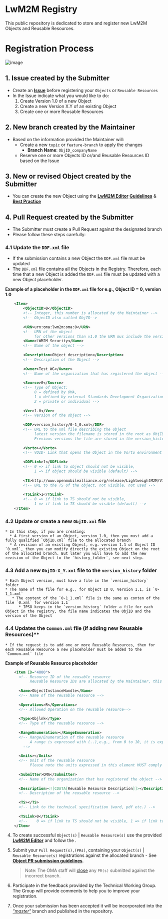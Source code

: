 
# LwM2M Registry
This public repository is dedicated to store and register new LwM2M Objects and Reusable Resources.
  
# Registration Process  

![image](https://user-images.githubusercontent.com/3258579/49321895-7e517a80-f4bf-11e8-9337-9ff1fd027432.png)

## 1. Issue created by the Submitter
* Create an **[Issue](https://github.com/OpenMobileAlliance/lwm2m-registry)** before registering your ```Objects``` or ```Reusable Resources```
* In the Issue indicate what you would like to do:
  1. Create Version 1.0 of a new Object
  2. Create a new Version X.Y of an existing Object
  3. Create one or more Reusable Resources

## 2. New branch created by the Maintainer
* Based on the information provided the Maintainer will:
  * Create a new `topic` or `feature-branch` to apply the changes
    * **Branch Name**: `ObjID_companyName`
  * Reserve one or more Objects ID or/and Reusable Resources ID based on the Issue

## 3. New or revised Object created by the Submitter
* You can create the new Object using the **[LwM2M Editor](http://devtoolkit.openmobilealliance.org/OEditor/Legal?back=default.aspx)** **[Guidelines](https://github.com/OpenMobileAlliance/lwm2m-registry/wiki/Guidelines)** & **[Best Practice](https://wiki.openmobilealliance.org/display/TOOL/LwM2M+Best+Practice)**

## 4. Pull Request created by the Submitter
* The Submitter must create a Pull Request against the designated branch
* Please follow these steps carefully:

### 4.1 Update the `DDF.xml` file
 * If the submission contains a new Object the `DDF.xml` file must be updated
 * The `DDF.xml` file contains all the Objects in the Registry. Therefore, each time that a new Object is added  the `DDF.xml` file must be updated with a new Object placeholder.
  
**Example of a placeholder in the `DDF.xml` file for e.g., Object ID = 0, version 1.0**  

```xml
    <Item>        
        <ObjectID>0</ObjectID>
        <!-- Integer, this number is allocated by the Maintainer -->
        <!-- ObjecID also called ObjID-->
      
        <URN>urn:oma:lwm2m:oma:0</URN>
        <!-- URN of the object 
             for other versions than v1.0 the URN mus include the version, e.g., for v1.1 the URN is urn:oma:lwm2m:oma:0:1.1 -->
        <Name>LWM2M Security</Name>
        <!-- Name of the object -->
      
        <Description>Object description</Description>
        <!-- Description of the Object -->
      
        <Owner>Test WG</Owner>
        <!-- Name of the organization that has registered the object -->
      
        <Source>0</Source>
        <!-- Type of Object: 
             0 = defined by OMA, 
             1 = defined by external Standards Development Organizations, 
             2 = private or individual -->
      
        <Ver>1.0</Ver>
        <!-- Version of the object -->
      
        <DDF>version_history/0-1_0.xml</DDF>
        <!-- URL to the xml file describing the object 
             latest version the filename is stored in the root as ObjID.xml
             Previous versions the file are stored in the version_history folder as ObjID-X_Y.xml, were X.Y is the Object Version.-->
      
        <Vorto></Vorto>
        <!-- VOID- Link that opens the Object in the Vorto environment -->
      
        <DDFLink>1</DDFLink>
        <!-- 0 => if link to object should not be visible, 
             1 => if object should be visible (default) -->
      
        <TS>http://www.openmobilealliance.org/release/LightweightM2M/V1_0_2-20180209-A/OMA-TS-LightweightM2M-V1_0_2-20180209-A.pdf</TS>
        <!-- URL to the TS of the object, not visible, not used -->
        
        <TSLink>1</TSLink>
        <!-- 0 => if link to TS should not be visible, 
             1 => if link to TS should be visible (default) -->
    </Item>
 ```
 
### 4.2 Update or create a new `ObjID.xml` file
    * In this step, if you are creating:
      * A first version of an Object, version 1.0, then you must add a fully qualified `ObjID.xml` file to the allocated branch
      * A revision of an existing Object, e.g. version 1.1 of Object ID `0.xml`, then you can modify directly the existing Object on the root of the allocated branch. But later you will have to add the new revision of the Object to the `history_folder`, see next step.
    
### 4.3 Add a new `ObjID-X_Y.xml` file to the `version_history` folder
    * Each Object version, must have a file in the `version_history` folder
    * The name of the file for e.g., for Object ID 0, Version 1.1, is `0-1_1.xml`
       * The content of the `0-1_1.xml` file is the same as conten of the file `0.xml` for version 1.1
          * IPSO keeps in the `version_history` folder a file for each Object in the registry, the file name indicates the ObjID and the version of the Object

### 4.4 Updates the `Common.xml` file (if adding new Reusable Resources)**
    * If the request is to add one or more Reusable Resources, then for each Reusable Resource a new placeholder must be added to the `Common.xml` file

**Example of Reusable Resource placeholder**

  ```xml          
      <Item ID="4000">
        <!-- Resource ID of the reusable resource 
             Reusable Resource IDs are allocated by the Maintainer, this is one of the reasons to raise an Issue in the first place -->
        
        <Name>ObjectInstanceHandle</Name>
        <!-- Name of the reusable resource -->
        
        <Operations>R</Operations>
        <!-- Allowed Operation on the reusable resource-->
        
        <Type>Objlnk</Type>
        <!-- Type of the reusable resource -->
        
        <RangeEnumeration></RangeEnumeration>
        <!-- Range/Enumeration of the reusable resource
             A range is expressed with (..),e.g., from 0 to 10, it is expressed as; `(0..10)`
          -->
        
        <Units></Units>
        <!-- Unit of the reusable resource 
             Please note the units expressed in this element MUST comply with the units defined in the SenML Registry -->
        
        <Submitter>OMA</Submitter>
        <!-- Name of the organization that has registered the object -->
        
        <Description><![CDATA[Reusable Resource Description]]></Description>
        <!-- Description of the reusable resource -->
        
        <TS></TS>
        <!-- Link to the technical specification (word, pdf etc.) -->
        
        <TSLink>0</TSLink>
        <!--    0 => if link to TS should not be visible, 1 => if link to TS should be visible (default) -->
      </Item>
  ```
  

   
4. To create successful ```Object(s)``` | ```Reusable Resource(s)``` use the provided **[LwM2M Editor](http://devtoolkit.openmobilealliance.org/OEditor/Legal?back=default.aspx)** and follow the .   
   
5. Submit your ```Pull Request(s),(PRs)```, containing your ```Object(s)``` | ```Reusable Resource(s)``` registrations against the allocated branch - See **[Object PR submission guidelines](https://wiki.openmobilealliance.org/display/TOOL/Pull+Request+Object+submission)**.
    > Note: The OMA staff will [close]() any ```PR(s)``` submitted against the incorrect branch. 
  
6. Participate in the feedback provided by the Technical Working Group. The Group will provide comments to help you to improve your registration.   
  
7. Once your submission has been accepted it will be incorporated into the *["master"](https://github.com/OpenMobileAlliance/lwm2m-registry/tree/master)* branch and published in the repository.
